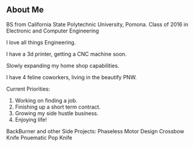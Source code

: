 ## About Me

BS from California State Polytechnic University, Pomona. Class of 2016
in Electronic and Computer Engineering

I love all things Engineering.

I have a 3d printer, getting a CNC machine soon.

Slowly expanding my home shop capabilities.

I have 4 feline coworkers, living in the beautify PNW.


Current Priorities:
1. Working on finding a job.
2. Finishing up a short term contract.
3. Growing my side hustle business.
4. Enjoying life!

BackBurner and other Side Projects:
Phaseless Motor Design
Crossbow Knife
Pnuematic Pop Knife













